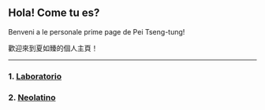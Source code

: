 ## Hola! Come tu es?
Benveni a le personale prime page de Pei Tseng-tung!

歡迎來到夏如臻的個人主頁！

------

### 1. [Laboratorio](https://peitsengtung.github.io/Laboratorio/)

### 2. [Neolatino](https://peitsengtung.github.io/Neolatino/)
